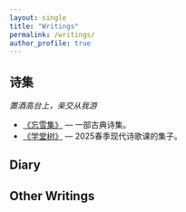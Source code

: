 ```yaml
---
layout: single
title: "Writings"
permalink: /writings/
author_profile: true
---
```


## 诗集

*置酒高台上，亲交从我游*

- [《忘雪集》](../assets/writings/忘雪集09042025.pdf) — 一部古典诗集。
- [《学堂树》](../assets/writings/学堂树09042025.pdf) — 2025春季现代诗歌课的集子。

## Diary



## Other Writings


